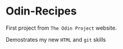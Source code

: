 # Odin-Recipes

First project from `The Odin Project` website.

Demostrates my new `HTML` and `git` skills